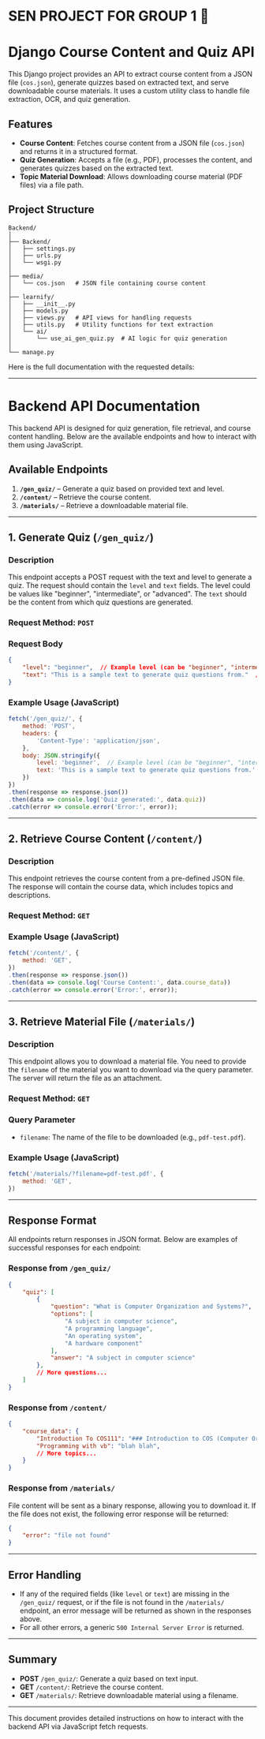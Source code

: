 # SEN PROJECT FOR GROUP 1 🚀



# Django Course Content and Quiz API

This Django project provides an API to extract course content from a JSON file (`cos.json`), generate quizzes based on extracted text, and serve downloadable course materials. It uses a custom utility class to handle file extraction, OCR, and quiz generation.

## Features

- **Course Content**: Fetches course content from a JSON file (`cos.json`) and returns it in a structured format.
- **Quiz Generation**: Accepts a file (e.g., PDF), processes the content, and generates quizzes based on the extracted text.
- **Topic Material Download**: Allows downloading course material (PDF files) via a file path.
  
## Project Structure

```
Backend/
│
├── Backend/
│   ├── settings.py
│   ├── urls.py
│   └── wsgi.py
│
├── media/
│   └── cos.json   # JSON file containing course content
│
├── learnify/
│   ├── __init__.py
│   ├── models.py
│   ├── views.py   # API views for handling requests
│   ├── utils.py   # Utility functions for text extraction
│   └── ai/
│       └── use_ai_gen_quiz.py  # AI logic for quiz generation
│
└── manage.py
```

Here is the full documentation with the requested details:

---

# Backend API Documentation

This backend API is designed for quiz generation, file retrieval, and course content handling. Below are the available endpoints and how to interact with them using JavaScript.

## Available Endpoints

1. **`/gen_quiz/`** – Generate a quiz based on provided text and level.
2. **`/content/`** – Retrieve the course content.
3. **`/materials/`** – Retrieve a downloadable material file.

---

## **1. Generate Quiz (`/gen_quiz/`)**

### Description
This endpoint accepts a POST request with the text and level to generate a quiz. The request should contain the `level` and `text` fields. The level could be values like "beginner", "intermediate", or "advanced". The `text` should be the content from which quiz questions are generated.

### Request Method: `POST`

### Request Body
```json
{
    "level": "beginner",  // Example level (can be "beginner", "intermediate", etc.)
    "text": "This is a sample text to generate quiz questions from."  // Sample text for quiz generation
}
```

### Example Usage (JavaScript)

```javascript
fetch('/gen_quiz/', {
    method: 'POST',
    headers: {
        'Content-Type': 'application/json',
    },
    body: JSON.stringify({
        level: 'beginner',  // Example level (can be "beginner", "intermediate", etc.)
        text: 'This is a sample text to generate quiz questions from.'  // Sample text for quiz generation
    })
})
.then(response => response.json())
.then(data => console.log('Quiz generated:', data.quiz))
.catch(error => console.error('Error:', error));
```

---

## **2. Retrieve Course Content (`/content/`)**

### Description
This endpoint retrieves the course content from a pre-defined JSON file. The response will contain the course data, which includes topics and descriptions.

### Request Method: `GET`

### Example Usage (JavaScript)

```javascript
fetch('/content/', {
    method: 'GET',
})
.then(response => response.json())
.then(data => console.log('Course Content:', data.course_data))
.catch(error => console.error('Error:', error));
```

---

## **3. Retrieve Material File (`/materials/`)**

### Description
This endpoint allows you to download a material file. You need to provide the `filename` of the material you want to download via the query parameter. The server will return the file as an attachment.

### Request Method: `GET`

### Query Parameter
- `filename`: The name of the file to be downloaded (e.g., `pdf-test.pdf`).

### Example Usage (JavaScript)

```javascript
fetch('/materials/?filename=pdf-test.pdf', {
    method: 'GET',
})

```

---

## Response Format

All endpoints return responses in JSON format. Below are examples of successful responses for each endpoint:

### **Response from `/gen_quiz/`**

```json
{
    "quiz": [
        {
            "question": "What is Computer Organization and Systems?",
            "options": [
                "A subject in computer science",
                "A programming language",
                "An operating system",
                "A hardware component"
            ],
            "answer": "A subject in computer science"
        },
        // More questions...
    ]
}
```

### **Response from `/content/`**

```json
{
    "course_data": {
        "Introduction To COS111": "### Introduction to COS (Computer Organization and Systems)...",
        "Programming with vb": "blah blah",
        // More topics...
    }
}
```

### **Response from `/materials/`**

File content will be sent as a binary response, allowing you to download it. If the file does not exist, the following error response will be returned:

```json
{
    "error": "file not found"
}
```

---

## Error Handling

- If any of the required fields (like `level` or `text`) are missing in the `/gen_quiz/` request, or if the file is not found in the `/materials/` endpoint, an error message will be returned as shown in the responses above.
- For all other errors, a generic `500 Internal Server Error` is returned.

---

## Summary

- **POST** `/gen_quiz/`: Generate a quiz based on text input.
- **GET** `/content/`: Retrieve the course content.
- **GET** `/materials/`: Retrieve downloadable material using a filename.

---

This document provides detailed instructions on how to interact with the backend API via JavaScript fetch requests.